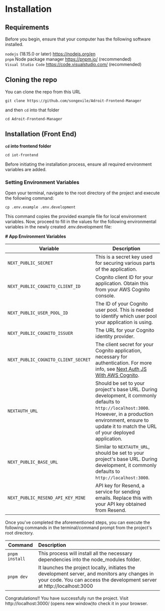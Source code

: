 # Installation

## Requirements

Before you begin, ensure that your computer has the following software installed.

`nodejs` (18.15.0 or later) https://nodejs.org/en
<br>
`pnpm` Node package manager https://pnpm.io/ (recommended)
<br>
`Visual Studio Code` https://code.visualstudio.com/ (recommended)

## Cloning the repo

You can clone the repo from this URL

```
git clone https://github.com/songexile/Adroit-Frontend-Manager
```

and then `cd` into that folder

```
cd Adroit-Frontend-Manager
```

## Installation (Front End)

**`cd` into frontend folder**

```
cd iot-frontend
```

Before initiating the installation process, ensure all required environment variables are added.

### Setting Environment Variables

Open your terminal, navigate to the root directory of the project and execute the following command:

```
cp .env.example .env.development
```

This command copies the provided example file for local environment variables. Now, proceed to fill in the values for the following environmental variables in the newly created .env.development file:

**# App Environment Variables**

| Variable | Description |
|----------|-------------|
| `NEXT_PUBLIC_SECRET` | This is a secret key used for securing various parts of the application. |
| `NEXT_PUBLIC_COGNITO_CLIENT_ID` | Cognito client ID for your application. Obtain this from your AWS Cognito console. |
| `NEXT_PUBLIC_USER_POOL_ID` | The ID of your Cognito user pool. This is needed to identify which user pool your application is using. |
| `NEXT_PUBLIC_COGNITO_ISSUER` | The URL for your Cognito identity provider. |
| `NEXT_PUBLIC_COGNITO_CLIENT_SECRET` | The client secret for your Cognito application, necessary for authentication. For more info, see [Next Auth JS With AWS Cognito](https://next-auth.js.org/providers/cognito). |
| `NEXTAUTH_URL` | Should be set to your project's base URL. During development, it commonly defaults to `http://localhost:3000`. However, in a production environment, ensure to update it to match the URL of your deployed application. |
| `NEXT_PUBLIC_BASE_URL` | Similar to `NEXTAUTH_URL`, should be set to your project's base URL. During development, it commonly defaults to `http://localhost:3000`. |
| `NEXT_PUBLIC_RESEND_API_KEY_MINE` | API key for Resend, a service for sending emails. Replace this with your API key obtained from Resend. |

Once you've completed the aforementioned steps, you can execute the following commands in the terminal/command prompt from the project's root directory.

| Command        | Description                                                                                                                                                              |
| -------------- | :----------------------------------------------------------------------------------------------------------------------------------------------------------------------- |
| `pnpm install` | This process will install all the necessary dependencies into the node_modules folder.                                                                                   |
| `pnpm dev`     | It launches the project locally, initiates the development server, and monitors any changes in your code. You can access the development server at http://localhost:3000 |

Congratulations!! You have successfully run the project. Visit http://localhost:3000/ (opens new window)to check it in your browser.
